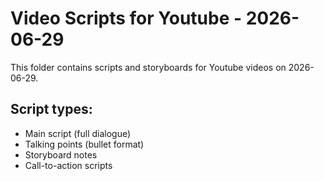 # Video Scripts for Youtube - 2026-06-29

This folder contains scripts and storyboards for Youtube videos on 2026-06-29.

## Script types:
- Main script (full dialogue)
- Talking points (bullet format)
- Storyboard notes
- Call-to-action scripts
